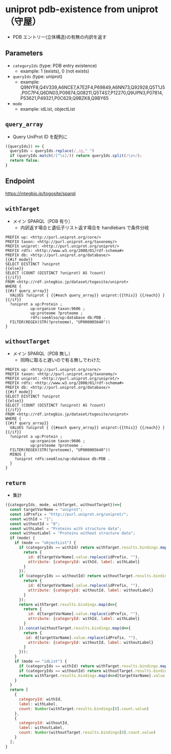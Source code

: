 # uniprot pdb-existence from uniprot（守屋）

- PDB エントリー(立体構造)の有無の内訳を返す

## Parameters

* `categoryIds` (type: PDB entry existence)
  * example: 1 (exists), 0 (not exists)
* `queryIds` (type: uniprot)
  * example: Q9NYF8,Q4V339,A6NCE7,A7E2F4,P69849,A6NN73,Q92928,Q5T1J5,P0C7P4,Q6DN03,P09874,Q08211,Q5T4S7,P12270,Q9UPN3,P07814,P53621,P49321,P0C629,Q9BZK8,Q9BY65
* `mode`
  * example: idList, objectList

## `query_array`
- Query UniProt ID を配列に
```javascript
({queryIds}) => {
  queryIds = queryIds.replace(/,/g," ")
  if (queryIds.match(/[^\s]/)) return queryIds.split(/\s+/);
  return false;
}
```

## Endpoint
https://integbio.jp/togosite/sparql

## `withTarget`
- メイン SPARQL（PDB 有り）
  - 内訳返す場合と遺伝子リスト返す場合を handlebars で条件分岐
```sparql
PREFIX up: <http://purl.uniprot.org/core/>
PREFIX taxon: <http://purl.uniprot.org/taxonomy/>
PREFIX uniprot: <http://purl.uniprot.org/uniprot/>
PREFIX rdfs: <http://www.w3.org/2000/01/rdf-schema#>
PREFIX db: <http://purl.uniprot.org/database/>
{{#if mode}}
SELECT DISTINCT ?uniprot
{{else}}
SELECT (COUNT (DISTINCT ?uniprot) AS ?count)
{{/if}}
FROM <http://rdf.integbio.jp/dataset/togosite/uniprot>
WHERE {
{{#if query_array}}
  VALUES ?uniprot { {{#each query_array}} uniprot:{{this}} {{/each}} }
{{/if}}
  ?uniprot a up:Protein ;
           up:organism taxon:9606 ;
           up:proteome ?proteome ;
           rdfs:seeAlso/up:database db:PDB .
  FILTER(REGEX(STR(?proteome), "UP000005640"))
}
```

## `withoutTarget`
- メイン SPARQL（PDB 無し）
  - 同時に取ると遅いので有る無しでわけた

```sparql
PREFIX up: <http://purl.uniprot.org/core/>
PREFIX taxon: <http://purl.uniprot.org/taxonomy/>
PREFIX uniprot: <http://purl.uniprot.org/uniprot/>
PREFIX rdfs: <http://www.w3.org/2000/01/rdf-schema#>
PREFIX db: <http://purl.uniprot.org/database/>
{{#if mode}}
SELECT DISTINCT ?uniprot
{{else}}
SELECT (COUNT (DISTINCT ?uniprot) AS ?count)
{{/if}}
FROM <http://rdf.integbio.jp/dataset/togosite/uniprot>
WHERE {
{{#if query_array}}
  VALUES ?uniprot { {{#each query_array}} uniprot:{{this}} {{/each}} }
{{/if}}
  ?uniprot a up:Protein ;
           up:organism taxon:9606 ;
           up:proteome ?proteome .
  FILTER(REGEX(STR(?proteome), "UP000005640"))
  MINUS {
    ?uniprot rdfs:seeAlso/up:database db:PDB . 
  }
}
```

## `return`
- 集計

```javascript
({categoryIds, mode, withTarget, withoutTarget})=>{
  const targetVarName = "uniprot";
  const idPrefix = "http://purl.uniprot.org/uniprot/";
  const withId = "1";
  const withoutId = "0";
  const withLabel = "Proteins with structure data";
  const withoutLabel = "Proteins without structure data";
  if (mode) {
    if (mode == "objectList") {
      if (categoryIds == withId) return withTarget.results.bindings.map(d=>{
        return {
          id: d[targetVarName].value.replace(idPrefix, ""),
          attribute: {categoryId: withId, label: withLabel}
        }
      });
      if (categoryIds == withoutId) return withoutTarget.results.bindings.map(d=>{
        return {
          id: d[targetVarName].value.replace(idPrefix, ""),
          attribute: {categoryId: withoutId, label: withoutLabel}
        }
      });
      return withTarget.results.bindings.map(d=>{
        return {
          id: d[targetVarName].value.replace(idPrefix, ""),
          attribute: {categoryId: withId, label: withLabel}
        }
      }).concat(withoutTarget.results.bindings.map(d=>{
        return {
         id: d[targetVarName].value.replace(idPrefix, ""),
          attribute: {categoryId: withoutId, label: withoutLabel}
        }
      }));
    }
    if (mode == "idList") {
      if (categoryIds == withId) return withTarget.results.bindings.map(d=>d[targetVarName].value.replace(idPrefix, ""));
      if (categoryIds == withoutId) return withoutTarget.results.bindings.map(d=>d[targetVarName].value.replace(idPrefix, ""));
      return withTarget.results.bindings.map(d=>d[targetVarName].value.replace(idPrefix, "")).concat(withoutTarget.results.bindings.map(d=>d[targetVarName].value.replace(idPrefix, "")));  
    }
  }
  return [
    {
      categoryId: withId,
      label: withLabel,
      count: Number(withTarget.results.bindings[0].count.value)
    },
    {
      categoryId: withoutId,
      label: withoutLabel,
      count: Number(withoutTarget.results.bindings[0].count.value)
    }
  ];
}
```